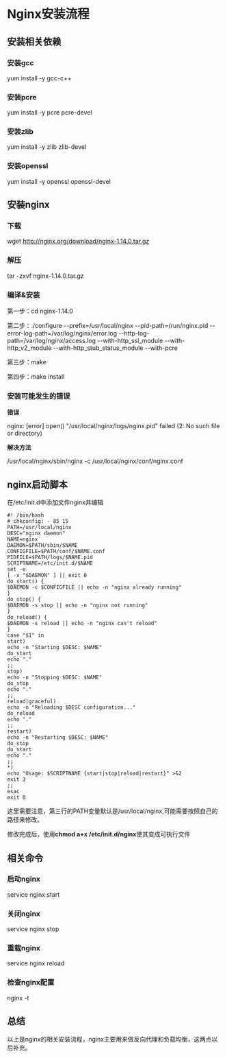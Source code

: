 # Nginx安装流程

## 安装相关依赖

### 安装gcc

yum install -y gcc-c++

### 安装pcre

yum install -y pcre pcre-devel

### 安装zlib

yum install -y zlib zlib-devel

### 安装openssl

yum install -y openssl openssl-devel

## 安装nginx

### 下载

wget http://nginx.org/download/nginx-1.14.0.tar.gz

### 解压

tar -zxvf nginx-1.14.0.tar.gz

### 编译&安装

第一步：cd nginx-1.14.0

第二步：./configure --prefix=/usr/local/nginx --pid-path=/run/nginx.pid --error-log-path=/var/log/nginx/error.log --http-log-path=/var/log/nginx/access.log  --with-http_ssl_module --with-http_v2_module --with-http_stub_status_module --with-pcre

第三步：make

第四步：make install

### 安装可能发生的错误

**错误**

nginx: [error] open() "/usr/local/nginx/logs/nginx.pid" failed (2: No such file or directory)

**解决方法**

 /usr/local/nginx/sbin/nginx -c /usr/local/nginx/conf/nginx.conf

## nginx启动脚本

在/etc/init.d中添加文件nginx并编辑

````
#! /bin/bash
# chkconfig: - 85 15
PATH=/usr/local/nginx
DESC="nginx daemon"
NAME=nginx
DAEMON=$PATH/sbin/$NAME
CONFIGFILE=$PATH/conf/$NAME.conf
PIDFILE=$PATH/logs/$NAME.pid
SCRIPTNAME=/etc/init.d/$NAME
set -e
[ -x "$DAEMON" ] || exit 0
do_start() {
$DAEMON -c $CONFIGFILE || echo -n "nginx already running"
}
do_stop() {
$DAEMON -s stop || echo -n "nginx not running"
}
do_reload() {
$DAEMON -s reload || echo -n "nginx can't reload"
}
case "$1" in
start)
echo -n "Starting $DESC: $NAME"
do_start
echo "."
;;
stop)
echo -n "Stopping $DESC: $NAME"
do_stop
echo "."
;;
reload|graceful)
echo -n "Reloading $DESC configuration..."
do_reload
echo "."
;;
restart)
echo -n "Restarting $DESC: $NAME"
do_stop
do_start
echo "."
;;
*)
echo "Usage: $SCRIPTNAME {start|stop|reload|restart}" >&2
exit 3
;;
esac
exit 0
````

这里需要注意，第三行的PATH变量默认是/usr/local/nginx,可能需要按照自己的路径来修改。

修改完成后，使用**chmod a+x /etc/init.d/nginx**使其变成可执行文件

## 相关命令

### 启动nginx

service nginx start

### **关闭nginx**

service nginx stop

### 重载nginx

service nginx reload

### 检查nginx配置

nginx -t

## 总结

以上是nginx的相关安装流程，nginx主要用来做反向代理和负载均衡，这两点以后补充。